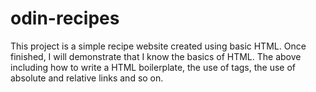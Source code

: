 # odin-recipes

This project is a simple recipe website created using basic HTML.
Once finished, I will demonstrate that I know the basics of HTML.
The above including how to write a HTML boilerplate, the use of tags,
the use of absolute and relative links and so on.